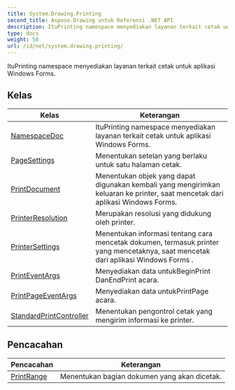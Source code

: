 ```yaml
---
title: System.Drawing.Printing
second_title: Aspose.Drawing untuk Referensi .NET API
description: ItuPrinting namespace menyediakan layanan terkait cetak untuk aplikasi Windows Forms.
type: docs
weight: 50
url: /id/net/system.drawing.printing/
---
```

ItuPrinting namespace menyediakan layanan terkait cetak untuk aplikasi Windows Forms.

## Kelas

| Kelas | Keterangan |
| --- | --- |
| [NamespaceDoc](./namespacedoc/) | ItuPrinting namespace menyediakan layanan terkait cetak untuk aplikasi Windows Forms. |
| [PageSettings](./pagesettings/) | Menentukan setelan yang berlaku untuk satu halaman cetak. |
| [PrintDocument](./printdocument/) | Menentukan objek yang dapat digunakan kembali yang mengirimkan keluaran ke printer, saat mencetak dari aplikasi Windows Forms. |
| [PrinterResolution](./printerresolution/) | Merupakan resolusi yang didukung oleh printer. |
| [PrinterSettings](./printersettings/) | Menentukan informasi tentang cara mencetak dokumen, termasuk printer yang mencetaknya, saat mencetak dari aplikasi Windows Forms . |
| [PrintEventArgs](./printeventargs/) | Menyediakan data untukBeginPrint DanEndPrint acara. |
| [PrintPageEventArgs](./printpageeventargs/) | Menyediakan data untukPrintPage acara. |
| [StandardPrintController](./standardprintcontroller/) | Menentukan pengontrol cetak yang mengirim informasi ke printer. |
## Pencacahan

| Pencacahan | Keterangan |
| --- | --- |
| [PrintRange](./printrange/) | Menentukan bagian dokumen yang akan dicetak. |


